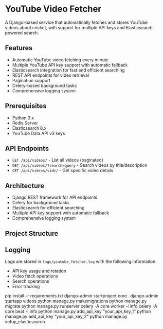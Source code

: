 # YouTube Video Fetcher

A Django-based service that automatically fetches and stores YouTube videos about cricket, with support for multiple API keys and Elasticsearch-powered search.

## Features

- Automatic YouTube video fetching every minute
- Multiple YouTube API key support with automatic fallback
- Elasticsearch integration for fast and efficient searching
- REST API endpoints for video retrieval
- Pagination support
- Celery-based background tasks
- Comprehensive logging system

## Prerequisites

- Python 3.x
- Redis Server
- Elasticsearch 8.x
- YouTube Data API v3 keys


## API Endpoints

- `GET /api/videos/` - List all videos (paginated)
- `GET /api/videos/?search=query` - Search videos by title/description
- `GET /api/videos/<id>/` - Get specific video details

## Architecture

- Django REST framework for API endpoints
- Celery for background tasks
- Elasticsearch for efficient searching
- Multiple API key support with automatic fallback
- Comprehensive logging system

## Project Structure

## Logging

Logs are stored in `logs/youtube_fetcher.log` with the following information:
- API key usage and rotation
- Video fetch operations
- Search operations
- Error tracking


pip install -r requirements.txt
django-admin startproject core .
django-admin startapp videos 
python manage.py makemigrations
python manage.py migrate 
python manage.py runserver 
celery -A core worker -l info
celery -A core beat -l info 
python manage.py add_api_key "your_api_key_1"
python manage.py add_api_key "your_api_key_2" 
python manage.py setup_elasticsearch 